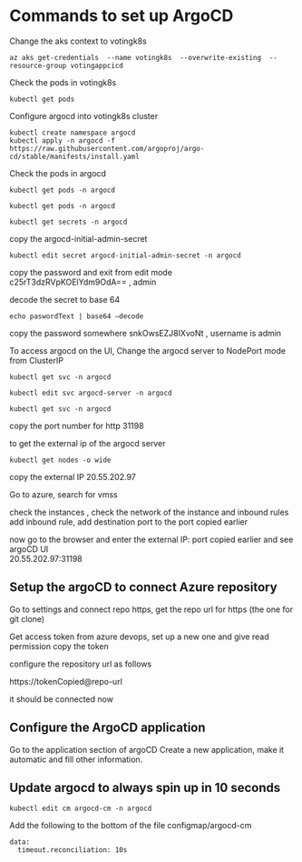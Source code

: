 # Commands to set up ArgoCD

Change the aks context to votingk8s
```
az aks get-credentials  --name votingk8s  --overwrite-existing  --resource-group votingappcicd
```

Check the pods in votingk8s
```
kubectl get pods
```

Configure argocd into votingk8s cluster
```
kubectl create namespace argocd
kubectl apply -n argocd -f https://raw.githubusercontent.com/argoproj/argo-cd/stable/manifests/install.yaml
```

Check the pods in argocd
```
kubectl get pods -n argocd 
```

```
kubectl get pods -n argocd 

kubectl get secrets -n argocd
```

copy the argocd-initial-admin-secret
```
kubectl edit secret argocd-initial-admin-secret -n argocd
```

copy the password and exit from edit mode  
c25rT3dzRVpKOElYdm9OdA==      , admin

decode the secret to base 64
```
echo paswordText | base64 —decode
```

copy the password somewhere snkOwsEZJ8IXvoNt  , username is admin
 
To access argocd on the UI,
Change the argocd server to NodePort mode from ClusterIP
```
kubectl get svc -n argocd 
```
```
kubectl edit svc argocd-server -n argocd
```

```
kubectl get svc -n argocd
```

copy the port number for http 31198 

to get the external ip of the argocd server
```
kubectl get nodes -o wide
```
copy the external IP  20.55.202.97

Go to azure, search for vmss

check the instances , check the network of the instance and inbound rules
add inbound rule, add destination port to the port copied earlier

now go to the browser and enter the external IP: port copied earlier and see argoCD UI  
20.55.202.97:31198

## Setup the argoCD to connect Azure repository
Go to settings and connect repo
https, get the repo url for https (the one for git clone)

Get access token from azure devops,
set up a new one and give read permission
copy the token 

configure the repository url as follows

https://tokenCopied@repo-url

it should be connected now

## Configure the ArgoCD application
Go to the application section of argoCD
Create a new application, make it automatic and fill other information.

## Update argocd to always spin up in 10 seconds
```
kubectl edit cm argocd-cm -n argocd
```
Add the following to the bottom of the file configmap/argocd-cm
```
data:
  timeout.reconciliation: 10s
```


